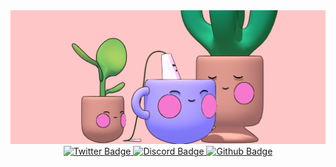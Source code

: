 <div id="header" align="center">
   <img src="https://raw.githubusercontent.com/KawaiiTeaCup/.github/main/profile/Chilling%20Tea%20-%20Copy%401-1280x544%20(1).jpg" width="max"/>
   <div id="badges">
      <a href="https://twitter.com/TeaLover1M">
      <img src="https://img.shields.io/badge/KawaiiTee-%231DA1F2.svg?style=for-the-badge&logo=Twitter&logoColor=white" alt="Twitter Badge" />
      </a>
      <a href="https://discord.gg/NB9vMf9P8N">
      <img src="https://img.shields.io/badge/KawaiiTeeKlub-%235865F2.svg?style=for-the-badge&logo=discord&logoColor=white" alt="Discord Badge" />
      </a>
      <a href="https://github.com/KawaiiTeaCup/">
      <img src="https://img.shields.io/badge/KawaiiTeaCup-%23121011.svg?style=for-the-badge&logo=github&logoColor=white" alt="Github Badge" />
      </a>
   </div>
</div>
